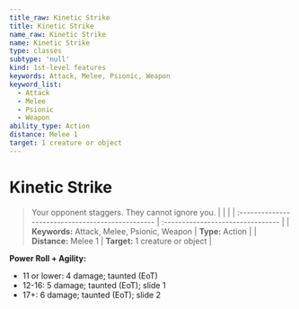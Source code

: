 ```yaml
---
title_raw: Kinetic Strike
title: Kinetic Strike
name_raw: Kinetic Strike
name: Kinetic Strike
type: classes
subtype: 'null'
kind: 1st-level features
keywords: Attack, Melee, Psionic, Weapon
keyword_list:
  - Attack
  - Melee
  - Psionic
  - Weapon
ability_type: Action
distance: Melee 1
target: 1 creature or object
---
```


# Kinetic Strike

> Your opponent staggers. They cannot ignore you.
> |  |  |
> | :\------------------------------------------------ | :-------------------------------- |
> | **Keywords:** Attack, Melee, Psionic, Weapon | **Type:** Action |
> | **Distance:** Melee 1 | **Target:** 1 creature or object |

**Power Roll + Agility:**

- 11 or lower: 4 damage; taunted (EoT)
- 12-16: 5 damage; taunted (EoT); slide 1
- 17+: 6 damage; taunted (EoT); slide 2
